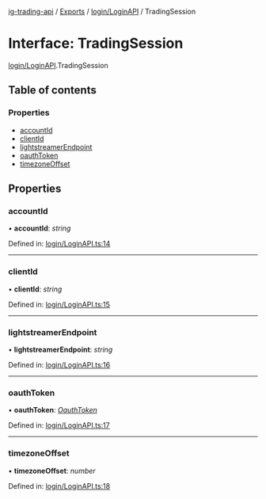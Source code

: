 [ig-trading-api](../README.md) / [Exports](../modules.md) / [login/LoginAPI](../modules/login_loginapi.md) / TradingSession

# Interface: TradingSession

[login/LoginAPI](../modules/login_loginapi.md).TradingSession

## Table of contents

### Properties

- [accountId](login_loginapi.tradingsession.md#accountid)
- [clientId](login_loginapi.tradingsession.md#clientid)
- [lightstreamerEndpoint](login_loginapi.tradingsession.md#lightstreamerendpoint)
- [oauthToken](login_loginapi.tradingsession.md#oauthtoken)
- [timezoneOffset](login_loginapi.tradingsession.md#timezoneoffset)

## Properties

### accountId

• **accountId**: _string_

Defined in: [login/LoginAPI.ts:14](https://github.com/bennycode/ig-trading-api/blob/362f41a/src/login/LoginAPI.ts#L14)

---

### clientId

• **clientId**: _string_

Defined in: [login/LoginAPI.ts:15](https://github.com/bennycode/ig-trading-api/blob/362f41a/src/login/LoginAPI.ts#L15)

---

### lightstreamerEndpoint

• **lightstreamerEndpoint**: _string_

Defined in: [login/LoginAPI.ts:16](https://github.com/bennycode/ig-trading-api/blob/362f41a/src/login/LoginAPI.ts#L16)

---

### oauthToken

• **oauthToken**: [_OauthToken_](login_loginapi.oauthtoken.md)

Defined in: [login/LoginAPI.ts:17](https://github.com/bennycode/ig-trading-api/blob/362f41a/src/login/LoginAPI.ts#L17)

---

### timezoneOffset

• **timezoneOffset**: _number_

Defined in: [login/LoginAPI.ts:18](https://github.com/bennycode/ig-trading-api/blob/362f41a/src/login/LoginAPI.ts#L18)
